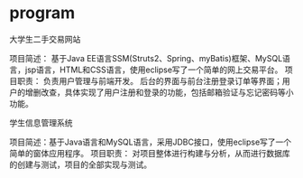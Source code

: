# program
大学生二手交易网站

项目简述：	基于Java EE语言SSM(Struts2、Spring、myBatis)框架、MySQL语言，jsp语言，HTML和CSS语言，使用eclipse写了一个简单的网上交易平台。
项目职责：	负责用户管理与前端开发。
后台的界面与前台注册登录订单等界面；用户的增删改查，具体实现了用户注册和登录的功能，包括邮箱验证与忘记密码等小功能。

学生信息管理系统

项目简述：基于Java语言和MySQL语言，采用JDBC接口，使用eclipse写了一个简单的窗体应用程序。
项目职责： 对项目整体进行构建与分析，从而进行数据库的创建与测试，项目的全部实现与测试。
